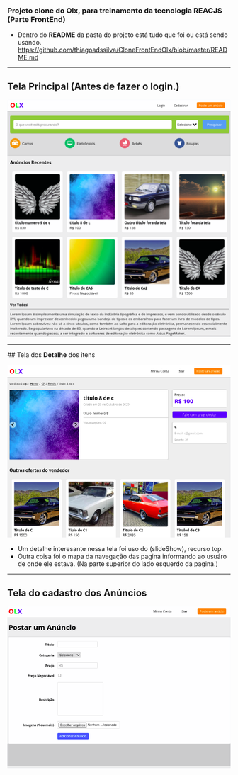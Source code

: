 ### Projeto clone do Olx, para treinamento da tecnologia <b>REACJS</b> (Parte FrontEnd)

- Dentro do <b>README</b> da pasta do projeto está tudo que foi ou está sendo usando.
https://github.com/thiagoadssilva/CloneFrontEndOlx/blob/master/README.md

<hr/>

## Tela <b>Principal</b> (Antes de fazer o login.)

![Tela Principal](images/paginaPrincipal.png)
<hr>
## Tela dos <b>Detalhe</b> dos itens 

![Tela Principal](images/detalheItem.png)

- Um detalhe interesante nessa tela foi uso do (slideShow), recurso top.
- Outra coisa foi o mapa da navegação das pagina informando ao usuáro de onde ele estava. (Na parte superior do lado esquerdo da pagina.)
<hr>

## Tela do cadastro dos <b>Anúncios</b>

![Tela Anúncios](images/cadastroAnuncio.png)

